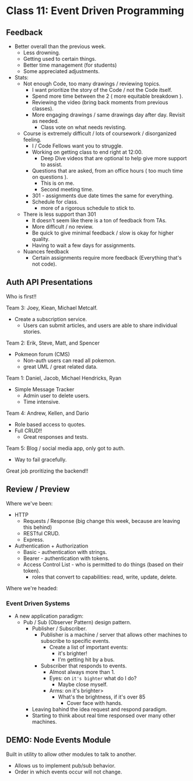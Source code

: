 # Class 11: Event Driven Programming

## Feedback

* Better overall than the previous week.
  * Less drowning.
  * Getting used to certain things.
  * Better time management (for students)
  * Some appreciated adjustments.
* Stats:
  * Not enough Code, too many drawings / reviewing topics.
    * I want prioritize the story of the Code / not the Code itself.
    * Spend more time between the 2 ( more equitable breakdown ).
    * Reviewing the video (bring back moments from previous classes).
    * More engaging drawings / same drawings day after day. Revisit as needed.
      * Class vote on what needs revisting.
  * Course is extremely difficult / lots of coursework / disorganized feeling.
    * I / Code Fellows want you to struggle.
    * Working on getting class to end right at 12:00.
      * Deep Dive videos that are optional to help give more support to assist.
    * Questions that are asked, from an office hours ( too much time on questions ).
      * This is on me.
      * Second meeting time.
    * 301 - assignments due date times the same for everything.
    * Schedule for class.
      * more of a rigorous schedule to stick to.
  * There is less support than 301
    * It doesn't seem like there is a ton of feedback from TAs.
    * More difficult / no review.
    * Be quick to give minimal feedback / slow is okay for higher quality.
    * Having to wait a few days for assignments.
  * Nuances feedback
    * Certain assignments require more feedback (Everything that's not code).

## Auth API Presentations

Who is first!!

Team 3: Joey, Kiean, Michael Metcalf.

* Create a subscription service.
  * Users can submit articles, and users are able to share individual stories.

Team 2: Erik, Steve, Matt, and Spencer

* Pokmeon forum (CMS)
  * Non-auth users can read all pokemon.
  * great UML / great related data.

Team 1: Daniel, Jacob, Michael Hendricks, Ryan
  * Simple Message Tracker
    * Admin user to delete users.
    * Time intensive.

Team 4:  Andrew, Kellen, and Dario
  * Role based access to quotes.
  * Full CRUD!!
    * Great responses and tests.

Team 5: Blog / social media app, only got to auth.
  * Way to fail gracefully.

Great job proritizing the backend!!

## Review / Preview

Where we've been:

* HTTP
  * Requests / Response (big change this week, because are leaving this behind)
  * RESTful CRUD.
  * Express.
* Authentication + Authorization
  * Basic - authentication with strings.
  * Bearer - authentication with tokens.
  * Access Control List - who is permitted to do things (based on their token).
    * roles that convert to capabilities: read, write, update, delete.

Where we're headed:

### Event Driven Systems

* A new application paradigm:
  * Pub / Sub (Observer Pattern) design pattern.
    * Publisher / Subscriber.
      * Publisher is a machine / server that allows other machines to subscribe to specific events.
        * Create a list of important events:
          * it's brighter!
          * I'm getting hit by a bus.
      * Subscriber that responds to events.
        * Almost always more than 1.
        * Eyes: on `it's bighter` what do I do?
          * Maybe close myself.
        * Arms: on it's brighter>
          * What's the brightness, if it's over 85
            * Cover face with hands.
    * Leaving bahind the idea request and respond paradigm.
    * Starting to think about real time responsed over many other machines.

## DEMO: Node Events Module

Built in utility to allow other modules to talk to another.
  * Allows us to implement pub/sub behavior.
  * Order in which events occur will not change.
